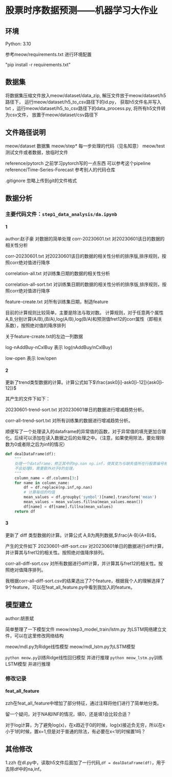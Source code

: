 # 股票时序数据预测——机器学习大作业

## 环境

Python: 3.10

参考meow/requirements.txt 进行环境配置

"pip install -r requirements.txt"

## 数据集

将数据集压缩文件放入meow/dataset/data_zip, 解压文件放于meow/dataset/h5路径下， 运行meow/dataset/h5_to_csv路径下的id.py， 获取h5文件名并写入txt ，运行meow/dataset/h5_to_csv路径下的data_process.py, 将所有h5文件转为csv文件， 放置于meow/dataset/csv路径下

## 文件路径说明

meow/dataset 数据集
meow/step* 每一步处理的代码（见名知意）
meow/test 测试文件或者数据，放临时文件

reference/pytorch 之前学习pytorch写的一点东西 可以参考这个pipeline
reference/Time-Series-Forecast 参考别人的代码仓库

.gitignore 忽略上传到git的文件格式

## 数据分析

### 主要代码文件：`step1_data_analysis/da.ipynb`
#### 1

author:赵子豪
对数据的简单处理
corr-20230601.txt 对20230601该日的数据的相关性分析

corr-20230601.txt 对20230601该日的数据的相关性分析的排序版,排序规则，按照corr绝对值进行降序

correlation-all.txt 对训练集日期的数据的相关性分析

correlation-all-sort.txt 对训练集日期的数据的相关性分析的排序版,排序规则，按照corr绝对值进行降序

feature-create.txt 对所有训练集日期，制造feature

目前的计算规则比较简单，主要是除法与取对数。
计算规则，对于任意两个属性A,B,分别计算(A/B),(B/A),log(A/B),log(B/A)和预测值fret12的corr属性（即相关系数），按照绝对值的降序排列

关于feature-create.txt的左边一列数据

log-nAddBuy-nCxlBuy   表示 log(nAddBuy/nCxlBuy)

low-open              表示 low/open

#### 2
更新了trend类型数据的计算。计算公式如下$\frac{ask0[i]-ask0[i-12]}{ask0[i-12]}$

其产生的文件下如下：

20230601-trend-sort.txt 对20230601单日的数据进行增减趋势分析。

corr-all-trend-sort.txt 对所有训练集的数据进行增减趋势分析。

顺便写了一个处理读入的dataframe的异常值的函数，对于异常值的填充更加合理化。后续可以添加在读入数据之后的处理之中。（注意，如果使用除法，要处理除数为0或者除之后为inf的情况）

```python
def dealDataFrame(df):
    """
    处理一个dataframe，修正其中的np.nan np.inf，使其变为与缺失值所在行股票编号相同的平均值。
    不会处理0，需要额外对于0的处理。
    """
    column_name = df.columns[3:]
    for name in column_name:
        df = df.replace(np.inf,np.nan)
        # 计算每组的均值
        mean_values = df.groupby('symbol')[name].transform('mean')
        mean_values = mean_values.fillna(mean_values.mean())
        df[name] = df[name].fillna(mean_values)
    return df
```


#### 3
更新了 diff 类型数据的计算。计算公式 A,B为两列数据,$\frac{A-B}{A+B}$。

产生的文件如下
20230601-diff-sort.csv 对20230601单日的数据进行diff计算，并计算其与fret12的相关性。按照绝对值降序排列。

corr-all-diff-sort.csv 对所有数据进行diff计算，并计算其与fret12的相关性。按照绝对值降序排列。

我根据corr-all-diff-sort.csv的结果选出了7个feature，根据我个人的理解选择了9个feature，可以在feat_all_feature.py中看到我加入的feature。





## 模型建立

author:胡景斌

简单整理了一下模型文件
meow/step3_model_train/lstm.py 为LSTM网络建立文件，可以在这里修改网络结构

meow/mdl.py为Ridge线性模型
meow/mdl_lstm.py为LSTM模型

`python meow.py`训练Ridge线性回归模型 并进行推理
`python meow_lstm.py`训练LSTM模型 并进行推理

### 修改记录

#### feat_all_feature

zzh在feat_all_feature中增加了部分特征，通过注释将他们进行了简单地分类。

留一个疑问，对于NA和INF的情况，填0，还是填1会比较合适？

对于log计算，为了避免log(x)，在x趋近于0的时候，log(x)接近负无穷，所以在x小于1的时候，置x=1,但是对于普通的除法，有必要在x<1的时候置1吗？

## 其他修改

1.zzh 在dl.py中，读取h5文件后面加了一行代码,`df = dealDataFrame(df)`，用于去除df中的na,inf。

